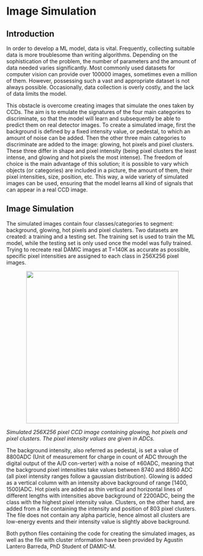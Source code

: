 # Image Simulation

## Introduction

In order to develop a ML model, data is vital. Frequently, collecting suitable data is more troublesome than writing algorithms. Depending on the sophistication of the problem, the number of parameters and the amount of data needed varies significantly. Most commonly used datasets for computer vision can provide over 100000 images, sometimes even a million of them. However, possessing such a vast and appropriate dataset is not always possible. Occasionally, data collection is overly costly, and the lack of data limits the model.

This obstacle is overcome creating images that simulate the ones taken by CCDs. The aim is to emulate the signatures of the four main categories to discriminate, so that the model will learn and subsequently be able to predict them on real detector images. To create a simulated image, first the background is defined by a fixed intensity value, or pedestal, to which an amount of noise can be added. Then the other three main categories to discriminate are added to the image: glowing, hot pixels and pixel clusters. These three differ in shape and pixel intensity (being pixel clusters the least intense, and glowing and hot pixels the most intense). The freedom of choice is the main advantage of this solution; it is possible to vary which objects (or categories) are included in a picture, the amount of them, their pixel intensities, size, position, etc. This way, a wide variety of simulated images can be used, ensuring that the model learns all kind of signals that can appear in a real CCD image.

## Image Simulation

The simulated images contain four classes/categories to segment: background, glowing, hot pixels and pixel clusters. Two datasets are created: a training and a testing set. The training set is used to train the ML model, while the testing set is only used once the model was fully trained. Trying to recreate real DAMIC images at T=140K as accurate as possible, specific pixel intensities are assigned to each class in 256X256 pixel images.

<p align="center">
<img src="https://github.com/aritzLizoain/Image-segmentation/blob/master/Images/Example_Images/Simulated_CCD_Image.png" width="400"/>
</p>

*Simulated 256X256 pixel CCD image containing glowing, hot pixels and pixel clusters. The pixel intensity values are given in ADCs.*

The background intensity, also referred as pedestal, is set a value of 8800ADC (Unit of measurement for charge in count of ADC through the digital output of the A/D con-verter) with a noise of ±60ADC, meaning that the background pixel intensities take values between 8740 and 8860 ADC (all pixel intensity ranges follow a gaussian distribution). Glowing is added as a vertical column with an intensity above background of range [1400, 1500]ADC. Hot pixels are added as thin vertical and horizontal lines of different lengths with intensities above background of 2200ADC, being the class with the highest pixel intensity value. Clusters, on the other hand, are added from a file containing the intensity and position of 803 pixel clusters. The file does not contain any alpha particle, hence almost all clusters are low-energy events and their intensity value is slightly above background.

Both python files containing the code for creating the simulated images, as well as the file with cluster information have been provided by Agustín Lantero Barreda, PhD Student of DAMIC-M.


